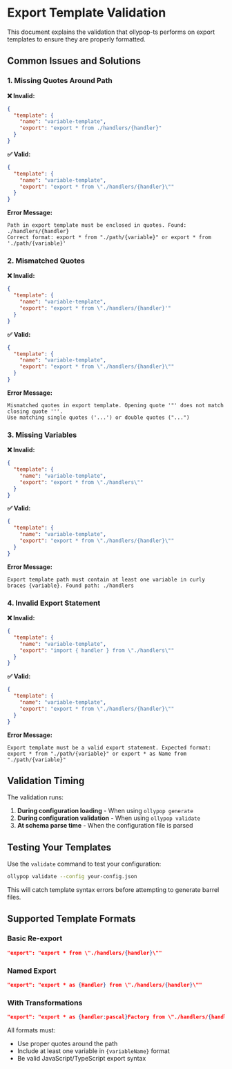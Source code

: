 # Export Template Validation

This document explains the validation that ollypop-ts performs on export templates to ensure they are properly formatted.

## Common Issues and Solutions

### 1. Missing Quotes Around Path

**❌ Invalid:**
```json
{
  "template": {
    "name": "variable-template",
    "export": "export * from ./handlers/{handler}"
  }
}
```

**✅ Valid:**
```json
{
  "template": {
    "name": "variable-template", 
    "export": "export * from \"./handlers/{handler}\""
  }
}
```

**Error Message:**
```
Path in export template must be enclosed in quotes. Found: ./handlers/{handler}
Correct format: export * from "./path/{variable}" or export * from './path/{variable}'
```

### 2. Mismatched Quotes

**❌ Invalid:**
```json
{
  "template": {
    "name": "variable-template",
    "export": "export * from \"./handlers/{handler}'"
  }
}
```

**✅ Valid:**
```json
{
  "template": {
    "name": "variable-template",
    "export": "export * from \"./handlers/{handler}\""
  }
}
```

**Error Message:**
```
Mismatched quotes in export template. Opening quote '"' does not match closing quote '''.
Use matching single quotes ('...') or double quotes ("...")
```

### 3. Missing Variables

**❌ Invalid:**
```json
{
  "template": {
    "name": "variable-template",
    "export": "export * from \"./handlers\""
  }
}
```

**✅ Valid:**
```json
{
  "template": {
    "name": "variable-template",
    "export": "export * from \"./handlers/{handler}\""
  }
}
```

**Error Message:**
```
Export template path must contain at least one variable in curly braces {variable}. Found path: ./handlers
```

### 4. Invalid Export Statement

**❌ Invalid:**
```json
{
  "template": {
    "name": "variable-template",
    "export": "import { handler } from \"./handlers\""
  }
}
```

**✅ Valid:**
```json
{
  "template": {
    "name": "variable-template",
    "export": "export * from \"./handlers/{handler}\""
  }
}
```

**Error Message:**
```
Export template must be a valid export statement. Expected format: export * from "./path/{variable}" or export * as Name from "./path/{variable}"
```

## Validation Timing

The validation runs:

1. **During configuration loading** - When using `ollypop generate`
2. **During configuration validation** - When using `ollypop validate` 
3. **At schema parse time** - When the configuration file is parsed

## Testing Your Templates

Use the `validate` command to test your configuration:

```bash
ollypop validate --config your-config.json
```

This will catch template syntax errors before attempting to generate barrel files.

## Supported Template Formats

### Basic Re-export
```json
"export": "export * from \"./handlers/{handler}\""
```

### Named Export
```json  
"export": "export * as {Handler} from \"./handlers/{handler}\""
```

### With Transformations
```json
"export": "export * as {handler:pascal}Factory from \"./handlers/{handler:kebab}\""
```

All formats must:
- Use proper quotes around the path
- Include at least one variable in `{variableName}` format
- Be valid JavaScript/TypeScript export syntax
